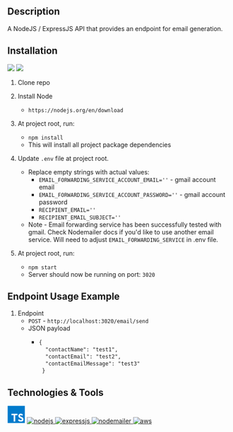 ## Description
A NodeJS / ExpressJS API that provides an endpoint for email generation.

## Installation
![](https://img.shields.io/badge/OS-Linux-informational?style=flat&logo=linux&logoColor=white&color=eaeaea)
![](https://shields.io/badge/OS-MacOS-informational?style=flat&logo=Apple&logoColor=white&color=eaeaea)
1. Clone repo
2. Install Node
   - ```https://nodejs.org/en/download```
3. At project root, run:
   - ```npm install```
   - This will install all project package dependencies
4. Update ```.env``` file at project root.
   - Replace empty strings with actual values:
      - ```EMAIL_FORWARDING_SERVICE_ACCOUNT_EMAIL=''``` - gmail account email
      - ```EMAIL_FORWARDING_SERVICE_ACCOUNT_PASSWORD=''``` - gmail account password
      - ```RECIPIENT_EMAIL=''```
      - ```RECIPIENT_EMAIL_SUBJECT=''```
   - Note - Email forwarding service has been successfully tested with gmail. Check Nodemailer docs if you'd like to use another email service. Will need to adjust ```EMAIL_FORWARDING_SERVICE``` in .env file.

4. At project root, run:
   - ```npm start```
   - Server should now be running on port: ```3020```

## Endpoint Usage Example
1. Endpoint
   - ```POST``` - ```http://localhost:3020/email/send```
   - JSON payload
      - ```
        {
          "contactName": "test1",
          "contactEmail": "test2",
          "contactEmailMessage": "test3"
         }
        ```   

## Technologies & Tools
<p>
  <a
    href="https://www.typescriptlang.org/"
    target="_blank"
    rel="noreferrer"
    style="text-decoration:none"
  >
    <img
      src="https://raw.githubusercontent.com/devicons/devicon/master/icons/typescript/typescript-original.svg"
      alt="typescript"
      width="40"
      height="40"
    />
  </a>
  <a href="https://nodejs.org/en/about" target="_blank" rel="noreferrer">
    <img
      src="https://cdn.jsdelivr.net/gh/devicons/devicon/icons/nodejs/nodejs-plain-wordmark.svg"
      alt="nodejs"
      width="40"
      height="40"
    />
  </a>
  <a href="https://expressjs.com/" target="_blank" rel="noreferrer">
    <img
      src="https://expressjs.com/images/favicon.png"
      alt="expressjs"
      width="40"
      height="40"
    />
  </a>
  <a href="https://nodemailer.com/" target="_blank" rel="noreferrer">
    <img
      src="https://nodemailer.com/favicon-96x96.png"
      alt="nodemailer"
      width="40"
      height="40"
    />
  </a>
  <a href="https://aws.amazon.com/" target="_blank" rel="noreferrer">
    <img
      src="https://cdn.jsdelivr.net/gh/devicons/devicon/icons/amazonwebservices/amazonwebservices-plain-wordmark.svg"
      alt="aws"
      width="40"
      height="40"
    />
  </a>
</p>
